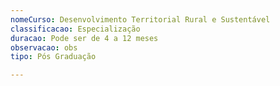 ```yaml
---
nomeCurso: Desenvolvimento Territorial Rural e Sustentável
classificacao: Especialização
duracao: Pode ser de 4 a 12 meses
observacao: obs
tipo: Pós Graduação

---
```



